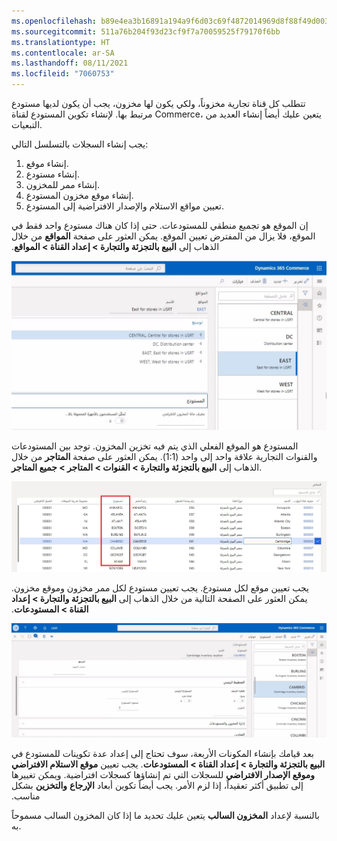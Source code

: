 ```yaml
---
ms.openlocfilehash: b89e4ea3b16891a194a9f6d03c69f4872014969d8f88f49d003ba815cf00c7a0
ms.sourcegitcommit: 511a76b204f93d23cf9f7a70059525f79170f6bb
ms.translationtype: HT
ms.contentlocale: ar-SA
ms.lasthandoff: 08/11/2021
ms.locfileid: "7060753"
---
```

تتطلب كل قناة تجارية مخزوناً، ولكي يكون لها مخزون، يجب أن يكون لديها مستودع مرتبط بها. لإنشاء تكوين المستودع لقناة Commerce، يتعين عليك أيضاً إنشاء العديد من التبعيات. 

يجب إنشاء السجلات بالتسلسل التالي:

1.  إنشاء موقع.
2.  إنشاء مستودع.
3.  إنشاء ممر للمخزون.
4.  إنشاء موقع مخزون المستودع.
5.  تعيين مواقع الاستلام والإصدار الافتراضية إلى المستودع. 

إن الموقع هو تجميع منطقي للمستودعات. حتى إذا كان هناك مستودع واحد فقط في الموقع، فلا يزال من المفترض تعيين الموقع. يمكن العثور على صفحة **المواقع** من خلال الذهاب إلى **‬‏‫‬‏‫البيع بالتجزئة والتجارة > ‏‫إعداد القناة‬ > المواقع**.


![لقطة شاشة لصفحة المواقع في Dynamics 365 Commerce.](../media/sites-08-ss.jpg) 

المستودع هو الموقع الفعلي الذي يتم فيه تخزين المخزون. توجد بين المستودعات والقنوات التجارية علاقة واحد إلى واحد (1:1). يمكن العثور على صفحة **المتاجر** من خلال الذهاب إلى **‬‏‫‬‏‫البيع بالتجزئة والتجارة > القنوات‬ > المتاجر > جميع المتاجر**.

 
[ ![لقطة شاشة لصفحة المتاجر في Dynamics 365 Commerce.](../media/stores-09-ssm.jpg) ](../media/stores-09-ssm.jpg#lightbox)

يجب تعيين موقع لكل مستودع. يجب تعيين مستودع لكل ممر مخزون وموقع مخزون. يمكن العثور على الصفحة التالية من خلال الذهاب إلى **‬‏‫‬‏‫البيع بالتجزئة والتجارة > ‏‫إعداد القناة‬ > المستودعات**.

 
[ ![لقطة شاشة لصفحة المستودعات في Dynamics 365 Commerce.](../media/warehouses-10-ss.jpg) ](../media/warehouses-10-ss.jpg#lightbox)

بعد قيامك بإنشاء المكونات الأربعة، سوف تحتاج إلى إعداد عدة تكوينات للمستودع في **البيع بالتجزئة والتجارة > ‏‫إعداد القناة > المستودعات**. يجب تعيين **موقع الاستلام الافتراضي** **وموقع الإصدار الافتراضي** للسجلات التي تم إنشاؤها كسجلات افتراضية. ويمكن تغييرها إلى تطبيق أكثر تعقيداً، إذا لزم الأمر. يجب أيضاً تكوين أبعاد **الإرجاع** **والتخزين** بشكل مناسب. 

بالنسبة لإعداد **المخزون السالب** يتعين عليك تحديد ما إذا كان المخزون السالب مسموحاً به. 


